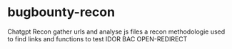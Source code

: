 # bugbounty-recon
Chatgpt Recon gather urls and analyse js files
a recon methodologie used to find links and functions to test IDOR BAC OPEN-REDIRECT 

